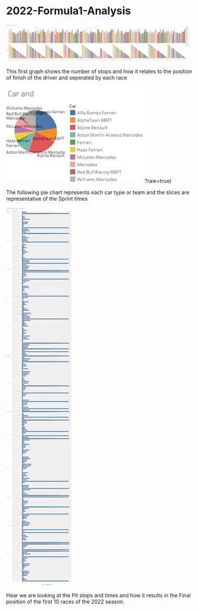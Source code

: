 # 2022-Formula1-Analysis
![alt text](https://github.com//Spakicey/2022-Formula1-Analysis/blob/ajl_branch/2021%20Stops%20and%20position.png?raw=true)

This first graph shows the number of stops and how it relates to the position of finish of the driver and seperated by each race

![alt text](https://github.com/Spakicey/2022-Formula1-Analysis/blob/ajl_branch/Car%20and%20.png)?raw=true)

The following pie chart represents each car type or team and the slices are representative of the Sprint times

![alt text](https://github.com/Spakicey/2022-Formula1-Analysis/blob/ajl_branch/Pit%20stop%20and%20time%20to%20Results.png?raw=true)

Hear we are looking at the Pit stops and times and how it results in the Final position of the first 10 races of the 2022 season.
